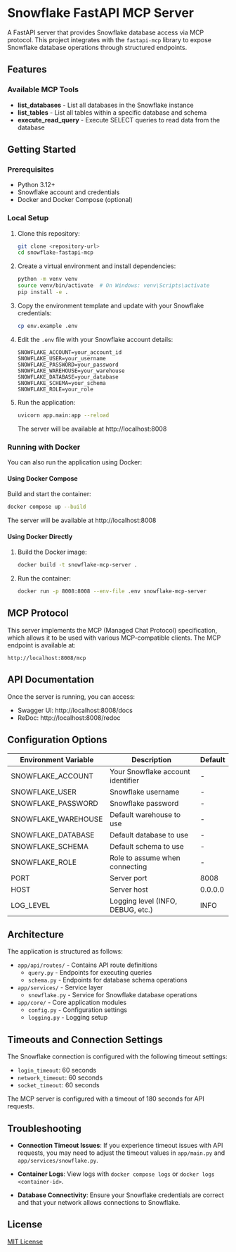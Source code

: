 # Snowflake FastAPI MCP Server

A FastAPI server that provides Snowflake database access via MCP protocol. This project integrates with the `fastapi-mcp` library to expose Snowflake database operations through structured endpoints.

## Features

### Available MCP Tools

- **list_databases** - List all databases in the Snowflake instance
- **list_tables** - List all tables within a specific database and schema
- **execute_read_query** - Execute SELECT queries to read data from the database

## Getting Started

### Prerequisites
- Python 3.12+
- Snowflake account and credentials
- Docker and Docker Compose (optional)

### Local Setup

1. Clone this repository:
   ```bash
   git clone <repository-url>
   cd snowflake-fastapi-mcp
   ```

2. Create a virtual environment and install dependencies:
   ```bash
   python -m venv venv
   source venv/bin/activate  # On Windows: venv\Scripts\activate
   pip install -e .
   ```

3. Copy the environment template and update with your Snowflake credentials:
   ```bash
   cp env.example .env
   ```

4. Edit the `.env` file with your Snowflake account details:
   ```
   SNOWFLAKE_ACCOUNT=your_account_id
   SNOWFLAKE_USER=your_username
   SNOWFLAKE_PASSWORD=your_password
   SNOWFLAKE_WAREHOUSE=your_warehouse
   SNOWFLAKE_DATABASE=your_database
   SNOWFLAKE_SCHEMA=your_schema
   SNOWFLAKE_ROLE=your_role
   ```

5. Run the application:
   ```bash
   uvicorn app.main:app --reload
   ```

   The server will be available at http://localhost:8008

### Running with Docker

You can also run the application using Docker:

#### Using Docker Compose

Build and start the container:

```bash
docker compose up --build
```

The server will be available at http://localhost:8008

#### Using Docker Directly

1. Build the Docker image:
   ```bash
   docker build -t snowflake-mcp-server .
   ```

2. Run the container:
   ```bash
   docker run -p 8008:8008 --env-file .env snowflake-mcp-server
   ```

## MCP Protocol

This server implements the MCP (Managed Chat Protocol) specification, which allows it to be used with various MCP-compatible clients. The MCP endpoint is available at:

```
http://localhost:8008/mcp
```

## API Documentation

Once the server is running, you can access:
- Swagger UI: http://localhost:8008/docs
- ReDoc: http://localhost:8008/redoc

## Configuration Options

| Environment Variable | Description | Default |
|----------------------|-------------|---------|
| SNOWFLAKE_ACCOUNT | Your Snowflake account identifier | - |
| SNOWFLAKE_USER | Snowflake username | - |
| SNOWFLAKE_PASSWORD | Snowflake password | - |
| SNOWFLAKE_WAREHOUSE | Default warehouse to use | - |
| SNOWFLAKE_DATABASE | Default database to use | - |
| SNOWFLAKE_SCHEMA | Default schema to use | - |
| SNOWFLAKE_ROLE | Role to assume when connecting | - |
| PORT | Server port | 8008 |
| HOST | Server host | 0.0.0.0 |
| LOG_LEVEL | Logging level (INFO, DEBUG, etc.) | INFO |

## Architecture

The application is structured as follows:

- `app/api/routes/` - Contains API route definitions
  - `query.py` - Endpoints for executing queries
  - `schema.py` - Endpoints for database schema operations
- `app/services/` - Service layer
  - `snowflake.py` - Service for Snowflake database operations
- `app/core/` - Core application modules
  - `config.py` - Configuration settings
  - `logging.py` - Logging setup

## Timeouts and Connection Settings

The Snowflake connection is configured with the following timeout settings:

- `login_timeout`: 60 seconds
- `network_timeout`: 60 seconds
- `socket_timeout`: 60 seconds

The MCP server is configured with a timeout of 180 seconds for API requests.

## Troubleshooting

- **Connection Timeout Issues**: If you experience timeout issues with API requests, you may need to adjust the timeout values in `app/main.py` and `app/services/snowflake.py`.

- **Container Logs**: View logs with `docker compose logs` or `docker logs <container-id>`.

- **Database Connectivity**: Ensure your Snowflake credentials are correct and that your network allows connections to Snowflake.

## License

[MIT License](LICENSE) 
